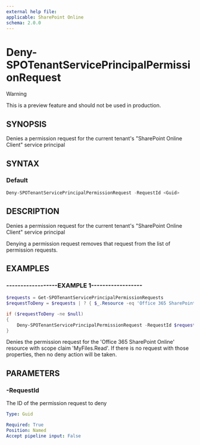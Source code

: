 ```yaml
---
external help file:
applicable: SharePoint Online
schema: 2.0.0
---
```

# Deny-SPOTenantServicePrincipalPermissionRequest

> [!WARNING]
> This is a preview feature and should not be used in production.

## SYNOPSIS
Denies a permission request for the current tenant's "SharePoint Online Client" service principal

## SYNTAX

### Default
```powershell
Deny-SPOTenantServicePrincipalPermissionRequest -RequestId <Guid>
```

## DESCRIPTION
Denies a permission request for the current tenant's "SharePoint Online Client" service principal

Denying a permission request removes that request from the list of permission requests.

## EXAMPLES

### ------------------EXAMPLE 1------------------
```powershell
$requests = Get-SPOTenantServicePrincipalPermissionRequests
$requestToDeny = $requests | ? { $_.Resource -eq 'Office 365 SharePoint Online' -and $_.Scope -eq 'MyFiles.Read' } | Select-Object -First 1

if ($requestToDeny -ne $null)
{
    Deny-SPOTenantServicePrincipalPermissionRequest -RequestId $requestToDeny.Id
}
```

Denies the permission request for the 'Office 365 SharePoint Online' resource with scope claim 'MyFiles.Read'.
If there is no request with those properties, then no deny action will be taken.

## PARAMETERS

### -RequestId
The ID of the permission request to deny

```yaml
Type: Guid

Required: True
Position: Named
Accept pipeline input: False
```
